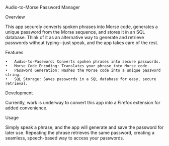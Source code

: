 Audio-to-Morse Password Manager

Overview

This app securely converts spoken phrases into Morse code, generates a unique password from the Morse sequence, and stores it in an SQL database. Think of it as an alternative way to generate and retrieve passwords without typing—just speak, and the app takes care of the rest.

Features

	•	Audio-to-Password: Converts spoken phrases into secure passwords.
	•	Morse Code Encoding: Translates your phrase into Morse code.
	•	Password Generation: Hashes the Morse code into a unique password string.
	•	SQL Storage: Saves passwords in a SQL database for easy, secure retrieval.

Development

Currently, work is underway to convert this app into a Firefox extension for added convenience.

Usage

Simply speak a phrase, and the app will generate and save the password for later use. Repeating the phrase retrieves the same password, creating a seamless, speech-based way to access your passwords.